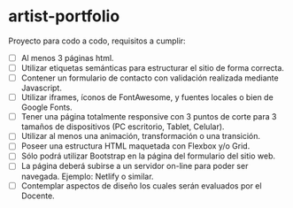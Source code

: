 # artist-portfolio
Proyecto para codo a codo, requisitos a cumplir:

- [ ] Al menos 3 páginas html.
- [ ] Utilizar etiquetas semánticas para estructurar el sitio de forma correcta.
- [ ] Contener un formulario de contacto con validación realizada mediante Javascript.
- [ ] Utilizar iframes, íconos de FontAwesome, y fuentes locales o bien de Google Fonts.
- [ ] Tener una página totalmente responsive con 3 puntos de corte para 3 tamaños de
dispositivos (PC escritorio, Tablet, Celular).
- [ ] Utilizar al menos una animación, transformación o una transición.
- [ ] Poseer una estructura HTML maquetada con Flexbox y/o Grid.
- [ ] Sólo podrá utilizar Bootstrap en la página del formulario del sitio web.
- [ ] La página deberá subirse a un servidor on-line para poder ser navegada. Ejemplo: Netlify o similar.
- [ ] Contemplar aspectos de diseño los cuales serán evaluados por el Docente. 